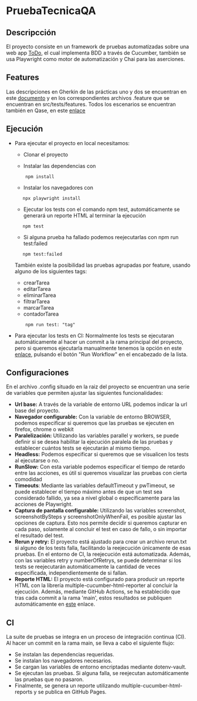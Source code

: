 # PruebaTecnicaQA

## Descripcción
El proyecto consiste en un framework de pruebas automatizadas sobre una web app [ToDo](https://todomvc.com/examples/vue/),
el cual implementa BDD a través de Cucumber, también se usa Playwright como motor de automatización y Chai para las aserciones.

## Features
Las descripciones en Gherkin de las prácticas uno y dos se encuentran en este [documento](features.md) y en los correspondientes archivos
.feature que se encuentran en src/tests/features. Todos los escenarios se encuentran también en Qase, en este [enlace](https://app.qase.io/project/PC)

## Ejecución
* Para ejecutar el proyecto en local necesitamos:  

    * Clonar el proyecto  
    
    * Instalar las dependencias con  

    ```plaintext 
        npm install
    ```

    * Instalar los navegadores con  

     ```plaintext 
        npx playwright install
    ```
    
    * Ejecutar los tests con el comando npm test, automáticamente se generará un reporte HTML al terminar la ejecución  

     ```plaintext 
        npm test
    ```

    * Si alguna prueba ha fallado podemos reejecutarlas con npm run test:failed  

     ```plaintext 
        npm test:failed
    ```


    También existe la posibilidad las pruebas agrupadas por feature, usando alguno de los siguientes tags:

    * crearTarea
    * editarTarea
    * eliminarTarea
    * filtrarTarea
    * marcarTarea
    * contadorTarea  

    ```plaintext 
        npm run test: "tag"
    ```  
    

* Para ejecutar los tests en CI:
    Normalmente los tests se ejecutaran automáticamente al hacer un commit a la rama principal del proyecto, pero si queremos ejecutarla manualmente tenemos la opción en este [enlace](https://github.com/xn0-MM/pruebaTecnicaQA/actions/workflows/pro.yml), pulsando el botón "Run Workflow" en el encabezado de la lista.


## Configuraciones
En el archivo .config situado en la raiz del proyecto se encuentran una serie de variables que permiten ajustar las siguientes funcionalidades:

* **Url base:** A través de la variable de entorno URL podemos indicar la url base del proyecto.
* **Navegador configurable:** Con la variable de entorno BROWSER, podemos especificar si queremos que las pruebas se ejecuten en firefox, chrome o webkit
* **Paralelización:** Utilizando las variables parallel y workers, se puede definir si se desea habilitar la ejecución paralela de las pruebas y establecer cuántos tests se ejecutarán al mismo tiempo.
* **Headless:** Podemos especificar si queremos que se visualicen los tests al ejecutarse o no.
* **RunSlow:** Con esta variable podemos especificar el tiempo de retardo entre las acciones, es útil si queremos visualizar las pruebas con cierta comodidad
* **Timeouts**: Mediante las variables defaultTimeout y pwTimeout, se puede establecer el tiempo máximo antes de que un test sea considerado fallido, ya sea a nivel global o específicamente para las acciones de Playwright.
* **Captura de pantalla configurable:** Utilizando las variables screenshot, screenshotBySteps y screenshotOnlyWhenFail, es posible ajustar las opciones de captura. Esto nos permite decidir si queremos capturar en cada paso, solamente al concluir el test en caso de fallo, o sin importar el resultado del test.
* **Rerun y retry:** El proyecto está ajustado para crear un archivo rerun.txt si alguno de los tests falla, facilitando la reejecución únicamente de esas pruebas. En el entorno de CI, la reejecución está automatizada. Además, con las variables retry y numberOfRetrys, se puede determinar si los tests se reejecutarán automáticamente la cantidad de veces especificada, independientemente de si fallan.
* **Reporte HTML:** El proyecto está configurado para producir un reporte HTML con la librería multiple-cucumber-html-reporter al concluir la ejecución. Además, mediante GitHub Actions, se ha establecido que tras cada commit a la rama 'main', estos resultados se publiquen automáticamente en [este](https://xn0-mm.github.io/pruebaTecnicaQA/) enlace.

## CI
La suite de pruebas se integra en un proceso de integración continua (CI). Al hacer un commit en la rama main, se lleva a cabo el siguiente flujo:

* Se instalan las dependencias requeridas.
* Se instalan los navegadores necesarios.
* Se cargan las variables de entorno encriptadas mediante dotenv-vault.
* Se ejecutan las pruebas. Si alguna falla, se reejecutan automáticamente las pruebas que no pasaron.
* Finalmente, se genera un reporte utilizando multiple-cucumber-html-reports y se publica en GitHub Pages.




